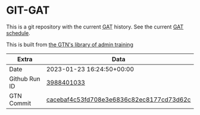 # GIT-GAT

This is a git repository with the current <abbr title="Galaxy Admin Training">GAT</abbr> history. See the current [GAT schedule](https://gxy.io/gat).

This is built from [the GTN's library of admin training](https://training.galaxyproject.org/training-material/topics/admin/)

Extra | Data
--- | ---
Date | 2023-01-23 16:24:50+00:00
Github Run ID | [3988401033](https://github.com/galaxyproject/training-material/actions/runs/3988401033)
GTN Commit | [cacebaf4c53fd708e3e6836c82ec8177cd73d62c](https://github.com/galaxyproject/training-material/tree/cacebaf4c53fd708e3e6836c82ec8177cd73d62c)
